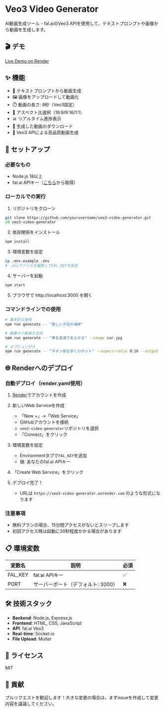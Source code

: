 # Veo3 Video Generator

AI動画生成ツール - fal.aiのVeo3 APIを使用して、テキストプロンプトや画像から動画を生成します。

## 🎬 デモ

[Live Demo on Render](https://your-app-name.onrender.com)

## ✨ 機能

- 📝 テキストプロンプトから動画生成
- 🖼️ 画像をアップロードして動画化
- ⏱️ 動画の長さ: 8秒（Veo3固定）
- 📐 アスペクト比選択（16:9/9:16/1:1）
- 📊 リアルタイム進捗表示
- 💾 生成した動画のダウンロード
- 🎯 Veo3 APIによる高品質動画生成

## 🚀 セットアップ

### 必要なもの

- Node.js 18以上
- fal.ai APIキー（[こちら](https://fal.ai/dashboard)から取得）

### ローカルでの実行

1. リポジトリをクローン
```bash
git clone https://github.com/yourusername/veo3-video-generator.git
cd veo3-video-generator
```

2. 依存関係をインストール
```bash
npm install
```

3. 環境変数を設定
```bash
cp .env.example .env
# .envファイルを編集してFAL_KEYを設定
```

4. サーバーを起動
```bash
npm start
```

5. ブラウザで http://localhost:3000 を開く

### コマンドラインでの使用

```bash
# 基本的な使用
npm run generate -- "美しい夕日の海岸"

# 画像から動画を生成
npm run generate -- "車を高速で走らせる" --image car.jpg

# オプション付き
npm run generate -- "ネオン街を歩くロボット" --aspect-ratio 9:16 --output robot.mp4
```

## 🌐 Renderへのデプロイ

### 自動デプロイ（render.yaml使用）

1. [Render](https://render.com)でアカウントを作成

2. 新しいWeb Serviceを作成
   - 「New +」→「Web Service」
   - GitHubアカウントを接続
   - `veo3-video-generator`リポジトリを選択
   - 「Connect」をクリック

3. 環境変数を設定
   - Environmentタブで`FAL_KEY`を追加
   - 値: あなたのfal.ai APIキー

4. 「Create Web Service」をクリック

5. デプロイ完了！
   - URLは `https://veo3-video-generator.onrender.com` のような形式になります

### 注意事項
- 無料プランの場合、15分間アクセスがないとスリープします
- 初回アクセス時は起動に30秒程度かかる場合があります

## 📋 環境変数

| 変数名 | 説明 | 必須 |
|--------|------|------|
| FAL_KEY | fal.ai APIキー | ✅ |
| PORT | サーバーポート（デフォルト: 3000） | ❌ |

## 🛠️ 技術スタック

- **Backend**: Node.js, Express.js
- **Frontend**: HTML, CSS, JavaScript
- **API**: fal.ai Veo3
- **Real-time**: Socket.io
- **File Upload**: Multer

## 📄 ライセンス

MIT

## 🤝 貢献

プルリクエストを歓迎します！大きな変更の場合は、まずissueを作成して変更内容を議論してください。